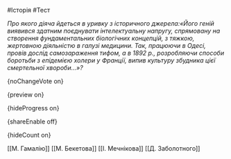 #Історія #Тест

*Про якого діяча йдеться в уривку з історичного джерела:«Його  геній виявився здатним поєднувати інтелектуальну напругу, спрямовану на  створення фундаментальних біологічних концепцій, з тяжкою, жертовною  діяльністю в галузі медицини. Так, працюючи в Одесі, провів дослід  самозараження тифом, а в 1892 р., розробляючи способи боротьби з  епідемією холери у Франції, випив культуру збудника цієї смертельної  хвороби...»?*

{noChangeVote on}

{preview on}

{hideProgress on}

{shareEnable off}

{hideCount on}

[[М. Гамалію]]
[[М. Бекетова]]
[[І. Мечнікова]]
[[Д. Заболотного]]
